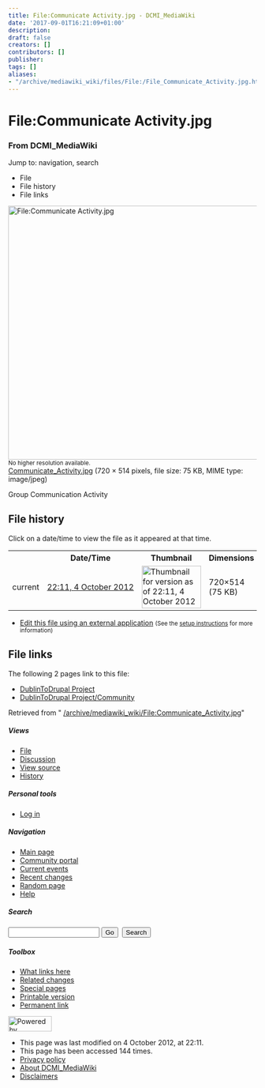 ```yaml
---
title: File:Communicate Activity.jpg - DCMI_MediaWiki
date: '2017-09-01T16:21:09+01:00'
description: 
draft: false
creators: []
contributors: []
publisher: 
tags: []
aliases:
- "/archive/mediawiki_wiki/files/File:/File_Communicate_Activity.jpg.html"
---
```


<a id="top"></a>
# File:Communicate Activity.jpg

### From DCMI\_MediaWiki

Jump to: navigation, search
<!-- start content -->
- File
- File history
- File links

 [<img alt="File:Communicate Activity.jpg" src="/images/e/e7/Communicate_Activity.jpg" width="720" height="514">](/archive/mediawiki_wiki/files/Communicate_Activity.jpg)  
<small>No higher resolution available.</small>  
 [Communicate\_Activity.jpg](/images/e/e7/Communicate_Activity.jpg)‎ (720 × 514 pixels, file size: 75 KB, MIME type: image/jpeg)

Group Communication Activity

<!-- 
NewPP limit report
Preprocessor node count: 1/1000000
Post-expand include size: 0/2097152 bytes
Template argument size: 0/2097152 bytes
Expensive parser function count: 0/100
-->
## File history

Click on a date/time to view the file as it appeared at that time.

<table class="wikitable filehistory">
  <tr>
    <td></td>
    <th>Date/Time</th>
    <th>Thumbnail</th>
    <th>Dimensions</th>
    <th>User</th>
    <th>Comment</th>
  </tr>
  <tr>
    <td>current</td>
    <td class="filehistory-selected" style="white-space: nowrap;"><a href="/archive/mediawiki_wiki/files/Communicate_Activity.jpg">22:11, 4 October 2012</a></td>
    <td><a href="/images/e/e7/Communicate_Activity.jpg"><img alt="Thumbnail for version as of 22:11, 4 October 2012" src="/images/e/e7/Communicate_Activity.jpg" width="120" height="86"></a></td>
    <td>720×514 <span style="white-space: nowrap;">(75 KB)</span>
    </td>
    <td>
      <a href="/index.php?title=User:StuartSutton&amp;action=edit&amp;redlink=1" class="new mw-userlink" title="User:StuartSutton (page does not exist)">StuartSutton</a> <span style="white-space: nowrap;"> <span class="mw-usertoollinks">(<a href="/index.php?title=User_talk:StuartSutton&amp;action=edit&amp;redlink=1" class="new" title="User talk:StuartSutton (page does not exist)">Talk</a> | <a href="/index.php/Special:Contributions/StuartSutton" title="Special:Contributions/StuartSutton">contribs</a>)</span></span>
    </td>
    <td> <span class="comment">(Group Communication Activity)</span>
    </td>
  </tr>
</table>

  

- [Edit this file using an external application](/index.php?title=File:Communicate_Activity.jpg&action=edit&externaledit=true&mode=file "File:Communicate Activity.jpg") <small>(See the <a href="http://www.mediawiki.org/wiki/Manual:External_editors" class="external text" rel="nofollow">setup instructions</a> for more information)</small>

## File links

The following 2 pages link to this file:

- [DublinToDrupal Project](/index.php/DublinToDrupal_Project "DublinToDrupal Project")
- [DublinToDrupal Project/Community](/index.php/DublinToDrupal_Project/Community "DublinToDrupal Project/Community")

Retrieved from " [/archive/mediawiki_wiki/File:Communicate\_Activity.jpg](/archive/mediawiki_wiki/files/File:/File:Communicate_Activity.jpg.html)"

<!-- end content -->

##### Views

- [File](/archive/mediawiki_wiki/files/File:/File:Communicate_Activity.jpg.html "View the file page [c]")
- [Discussion](/index.php?title=File_talk:Communicate_Activity.jpg&action=edit&redlink=1 "Discussion about the content page [t]")
- [View source](/index.php?title=File:Communicate_Activity.jpg&action=edit "This page is protected.
You can view its source [e]")
- [History](/index.php?title=File:Communicate_Activity.jpg&action=history "Past revisions of this page [h]")

##### Personal tools

- [Log in](/index.php?title=Special:UserLogin&returnto=File:Communicate_Activity.jpg "You are encouraged to log in; however, it is not mandatory [o]")

<script type="text/javascript"> if (window.isMSIE55) fixalpha(); </script>

##### Navigation

- [Main page](/index.php/Main_Page "Visit the main page [z]")
- [Community portal](/index.php/DCMI_MediaWiki:Community_portal "About the project, what you can do, where to find things")
- [Current events](/index.php/DCMI_MediaWiki:Current_events "Find background information on current events")
- [Recent changes](/index.php/Special:RecentChanges "The list of recent changes in the wiki [r]")
- [Random page](/index.php/Special:Random "Load a random page [x]")
- [Help](/index.php/Help:Contents "The place to find out")

##### <label for="searchInput">Search</label>

<form action="/index.php" id="searchform">
				<input type="hidden" name="title" value="Special:Search">
				<input id="searchInput" title="Search DCMI_MediaWiki" accesskey="f" type="search" name="search">
				<input type="submit" name="go" class="searchButton" id="searchGoButton" value="Go" title="Go to a page with this exact name if exists"> 
				<input type="submit" name="fulltext" class="searchButton" id="mw-searchButton" value="Search" title="Search the pages for this text">
			</form>

##### Toolbox

- [What links here](/index.php/Special:WhatLinksHere/File:Communicate_Activity.jpg "List of all wiki pages that link here [j]")
- [Related changes](/index.php/Special:RecentChangesLinked/File:Communicate_Activity.jpg "Recent changes in pages linked from this page [k]")
- [Special pages](/index.php/Special:SpecialPages "List of all special pages [q]")
- [Printable version](/index.php?title=File:Communicate_Activity.jpg&printable=yes "Printable version of this page [p]")
- [Permanent link](/index.php?title=File:Communicate_Activity.jpg&oldid=3962 "Permanent link to this revision of the page")

<!-- end of the left (by default at least) column -->

 [<img src="/skins/common/images/poweredby_mediawiki_88x31.png" height="31" width="88" alt="Powered by MediaWiki">](http://www.mediawiki.org/)

- This page was last modified on 4 October 2012, at 22:11.
- This page has been accessed 144 times.
- [Privacy policy](/index.php/DCMI_MediaWiki:Privacy_policy "DCMI MediaWiki:Privacy policy")
- [About DCMI\_MediaWiki](/index.php/DCMI_MediaWiki:About "DCMI MediaWiki:About")
- [Disclaimers](/index.php/DCMI_MediaWiki:General_disclaimer "DCMI MediaWiki:General disclaimer")

<script>if (window.runOnloadHook) runOnloadHook();</script><!-- Served in 0.461 secs. -->
